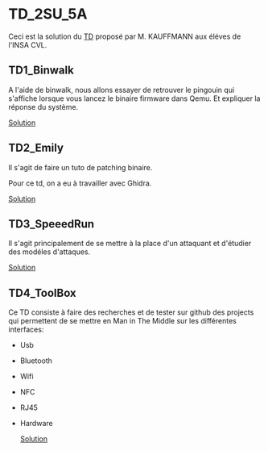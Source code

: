 # TD_2SU_5A
Ceci est la solution du [TD](https://github.com/xkt/2SU_DevSecEmb/blob/master/TODO_2SU_TD_2022.md) proposé par M. KAUFFMANN aux éléves de l'INSA CVL.
## TD1_Binwalk
A l'aide de binwalk, nous allons essayer de retrouver le pingouin qui s'affiche lorsque vous lancez le binaire firmware dans Qemu.
Et expliquer la réponse du système.


   [Solution](https://github.com/sokhnamayfall/TD_2SU_5A/blob/main/TD1_binwalk.pdf)
## TD2_Emily
Il s'agit de faire un tuto de patching binaire.


Pour ce td, on a eu à travailler avec Ghidra.


   [Solution](https://github.com/sokhnamayfall/TD_2SU_5A/blob/main/TD2_emily.pdf)
## TD3_SpeeedRun
 Il s'agit principalement de se mettre à la place d'un attaquant et d'étudier des modéles d'attaques.
 
 
   [Solution](https://github.com/sokhnamayfall/TD_2SU_5A/blob/main/TD3_speedrun.pdf)
## TD4_ToolBox
 Ce TD consiste à faire des recherches et   de tester sur github des projects qui permettent de se mettre en Man in The Middle sur les différentes interfaces:

* Usb
* Bluetooth
* Wifi
* NFC
* RJ45
* Hardware
 
 
  [Solution](https://github.com/sokhnamayfall/TD_2SU_5A/blob/main/TD4_toolbox.pdf)
